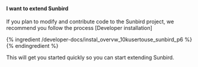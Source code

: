 #### **I want to extend Sunbird**
If you plan to modify and contribute code to the Sunbird project, we recommend you follow the process [Developer installation]

{% ingredient /developer-docs/instal_overvw_10kusertouse_sunbird_p6 %}{% endingredient %}

This will get you started quickly so you can start extending Sunbird.
